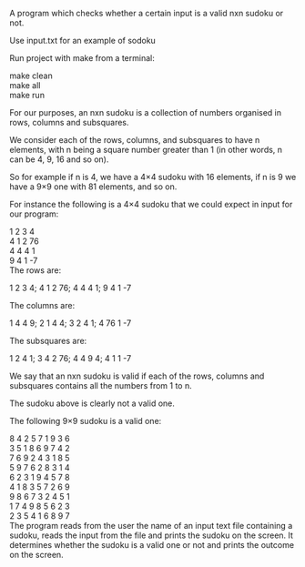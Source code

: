 A program which checks whether a certain input is a valid nxn sudoku or not.

Use input.txt for an example of sodoku

Run project with make from a terminal:

make clean  
make all  
make run  


For our purposes, an nxn sudoku is a collection of numbers organised in rows, columns and subsquares.

We consider each of the rows, columns, and subsquares to have n elements, with n being a square number greater than 1 (in other words, n can be 4, 9, 16 and so on).

So for example if n is 4, we have a 4×4 sudoku with 16 elements, if n is 9 we have a 9×9 one with 81 elements, and so on.

For instance the following is a 4×4 sudoku that we could expect in input for our program:

1 2 3 4  
4 1 2 76  
4 4 4 1  
9 4 1 -7  
The rows are:

1 2 3 4; 4 1 2 76; 4 4 4 1; 9 4 1 -7

The columns are:

1 4 4 9; 2 1 4 4; 3 2 4 1; 4 76 1 -7

The subsquares are:

1 2 4 1; 3 4 2 76; 4 4 9 4; 4 1 1 -7

We say that an nxn sudoku is valid if each of the rows, columns and subsquares contains all the numbers from 1 to n.

The sudoku above is clearly not a valid one.

The following 9×9 sudoku is a valid one:

8 4 2 5 7 1 9 3 6   
3 5 1 8 6 9 7 4 2  
7 6 9 2 4 3 1 8 5  
5 9 7 6 2 8 3 1 4  
6 2 3 1 9 4 5 7 8  
4 1 8 3 5 7 2 6 9  
9 8 6 7 3 2 4 5 1  
1 7 4 9 8 5 6 2 3  
2 3 5 4 1 6 8 9 7   
The program reads from the user the name of an input text file containing a sudoku, reads the input from the file and prints the sudoku on the screen. It determines whether the sudoku is a valid one or not and prints the outcome on the screen.


